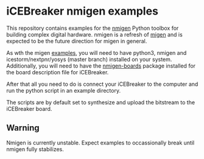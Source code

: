 # iCEBreaker nmigen examples

This repository contains examples for the [nmigen](https://github.com/nmigen/nmigen) Python toolbox for building complex digital hardware.
nmigen is a refresh of [migen](https://github.com/m-labs/migen) and is expected to be the future direction for migen in general.

As wth the migen [examples](https://github.com/icebreaker-fpga/icebreaker-migen-examples), you will need to have python3, nmigen
and icestorm/nextpnr/yosys (master branch) installed on your system. Additionally, you will need to have the
[nmigen-boards](https://github.com/nmigen/nmigen-boards) package installed for the board description file for iCEBreaker.

After that all you need to do is connect your iCEBreaker to the computer and run the python script in an example directory.

The scripts are by default set to synthesize and upload the bitstream to the iCEBreaker board.

## Warning
Nmigen is currently unstable. Expect examples to occassionally break until nmigen fully stabilizes.
